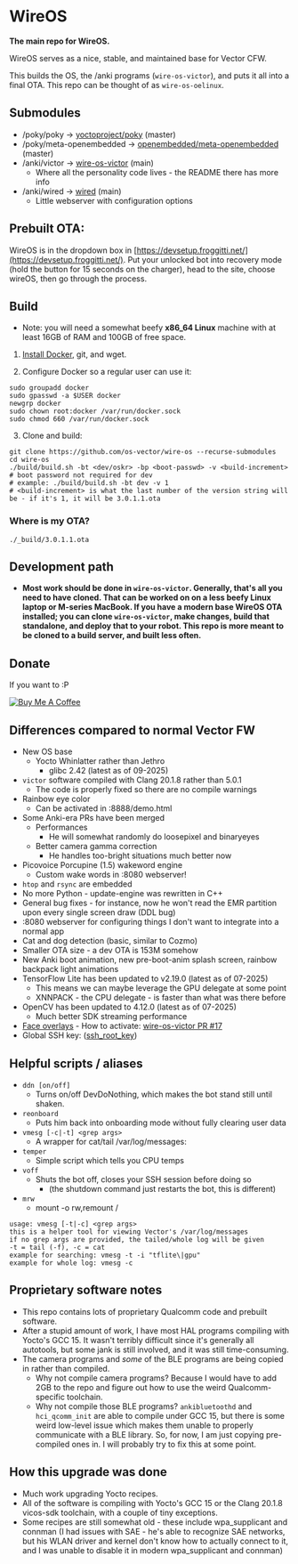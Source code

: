 # WireOS

**The main repo for WireOS.**

WireOS serves as a nice, stable, and maintained base for Vector CFW.

This builds the OS, the /anki programs (`wire-os-victor`), and puts it all into a final OTA. This repo can be thought of as `wire-os-oelinux`.

## Submodules

- /poky/poky -> [yoctoproject/poky](https://github.com/yoctoproject/poky) (master)
- /poky/meta-openembedded -> [openembedded/meta-openembedded](https://github.com/openembedded/meta-openembedded) (master)
- /anki/victor -> [wire-os-victor](https://github.com/os-vector/wire-os-victor) (main)
  - Where all the personality code lives - the README there has more info
- /anki/wired -> [wired](https://github.com/os-vector/wired) (main)
  - Little webserver with configuration options

## Prebuilt OTA:

WireOS is in the dropdown box in [https://devsetup.froggitti.net/](https://devsetup.froggitti.net/). Put your unlocked bot into recovery mode (hold the button for 15 seconds on the charger), head to the site, choose wireOS, then go through the process.

## Build

- Note: you will need a somewhat beefy **x86_64 Linux** machine with at least 16GB of RAM and 100GB of free space.

1. [Install Docker](https://docs.docker.com/engine/install/), git, and wget.

2. Configure Docker so a regular user can use it:

```
sudo groupadd docker
sudo gpasswd -a $USER docker
newgrp docker
sudo chown root:docker /var/run/docker.sock
sudo chmod 660 /var/run/docker.sock
```

3. Clone and build:

```
git clone https://github.com/os-vector/wire-os --recurse-submodules
cd wire-os
./build/build.sh -bt <dev/oskr> -bp <boot-passwd> -v <build-increment>
# boot password not required for dev
# example: ./build/build.sh -bt dev -v 1
# <build-increment> is what the last number of the version string will be - if it's 1, it will be 3.0.1.1.ota
```

### Where is my OTA?

`./_build/3.0.1.1.ota`

## Development path

- **Most work should be done in `wire-os-victor`. Generally, that's all you need to have cloned. That can be worked on on a less beefy Linux laptop or M-series MacBook. If you have a modern base WireOS OTA installed; you can clone `wire-os-victor`, make changes, build that standalone, and deploy that to your robot. This repo is more meant to be cloned to a build server, and built less often.**

##  Donate

If you want to :P

[![Buy Me A Coffee](https://www.buymeacoffee.com/assets/img/custom_images/orange_img.png)](https://buymeacoffee.com/kercre123)

## Differences compared to normal Vector FW

-   New OS base
    -   Yocto Whinlatter rather than Jethro
        -   glibc 2.42 (latest as of 09-2025)
-   `victor` software compiled with Clang 20.1.8 rather than 5.0.1
    -	The code is properly fixed so there are no compile warnings
-   Rainbow eye color
    -   Can be activated in :8888/demo.html
-   Some Anki-era PRs have been merged
    -   Performances
        -   He will somewhat randomly do loosepixel and binaryeyes
    -   Better camera gamma correction
        -   He handles too-bright situations much better now
-   Picovoice Porcupine (1.5) wakeword engine
    -   Custom wake words in :8080 webserver!
-   `htop` and `rsync` are embedded
-   No more Python - update-engine was rewritten in C++
-   General bug fixes - for instance, now he won't read the EMR partition upon every single screen draw (DDL bug)
-   :8080 webserver for configuring things I don't want to integrate into a normal app
-   Cat and dog detection (basic, similar to Cozmo)
-   Smaller OTA size - a dev OTA is 153M somehow
-   New Anki boot animation, new pre-boot-anim splash screen, rainbow backpack light animations
-   TensorFlow Lite has been updated to v2.19.0 (latest as of 07-2025)
	-  This means we can maybe leverage the GPU delegate at some point
	-  XNNPACK - the CPU delegate - is faster than what was there before
-   OpenCV has been updated to 4.12.0 (latest as of 07-2025)
  	-  Much better SDK streaming performance
-   [Face overlays](https://www.reddit.com/r/AnkiVector/comments/1lteb3m/_/?utm_source=share&utm_medium=web3x&utm_name=web3xcss&utm_term=1&utm_content=share_button)
        -  How to activate: [wire-os-victor PR #17](https://github.com/os-vector/wire-os-victor/pull/17)
-   Global SSH key: ([ssh_root_key](https://raw.githubusercontent.com/kercre123/unlocking-vector/refs/heads/main/ssh_root_key))

## Helpful scripts / aliases

-	`ddn [on/off]`
	-	Turns on/off DevDoNothing, which makes the bot stand still until shaken.
-	`reonboard`
	-	Puts him back into onboarding mode without fully clearing user data
-	`vmesg [-c|-t] <grep args>`
	-	A wrapper for cat/tail /var/log/messages:
-	`temper`
	-	Simple script which tells you CPU temps
-	`voff`
	-	Shuts the bot off, closes your SSH session before doing so
		-	(the shutdown command just restarts the bot, this is different)
-	`mrw`
	-	mount -o rw,remount /

```
usage: vmesg [-t|-c] <grep args>
this is a helper tool for viewing Vector's /var/log/messages
if no grep args are provided, the tailed/whole log will be given
-t = tail (-f), -c = cat
example for searching: vmesg -t -i "tflite\|gpu"
example for whole log: vmesg -c
```

## Proprietary software notes

-	This repo contains lots of proprietary Qualcomm code and prebuilt software.
-	After a stupid amount of work, I have most HAL programs compiling with Yocto's GCC 15. It wasn't terribly difficult since it's generally all autotools, but some jank is still involved, and it was still time-consuming.
-	The camera programs and *some* of the BLE programs are being copied in rather than compiled.
	-	Why not compile camera programs? Because I would have to add 2GB to the repo and figure out how to use the weird Qualcomm-specific toolchain.
	-	Why not compile those BLE programs? `ankibluetoothd` and `hci_qcomm_init` are able to compile under GCC 15, but there is some weird low-level issue which makes them unable to properly communicate with a BLE library. So, for now, I am just copying pre-compiled ones in. I will probably try to fix this at some point.

## How this upgrade was done

-	Much work upgrading Yocto recipes.
-	All of the software is compiling with Yocto's GCC 15 or the Clang 20.1.8 vicos-sdk toolchain, with a couple of tiny exceptions.
-	Some recipes are still somewhat old - these include wpa_supplicant and connman (I had issues with SAE - he's able to recognize SAE networks, but his WLAN driver and kernel don't know how to actually connect to it, and I was unable to disable it in modern wpa_supplicant and connman)
